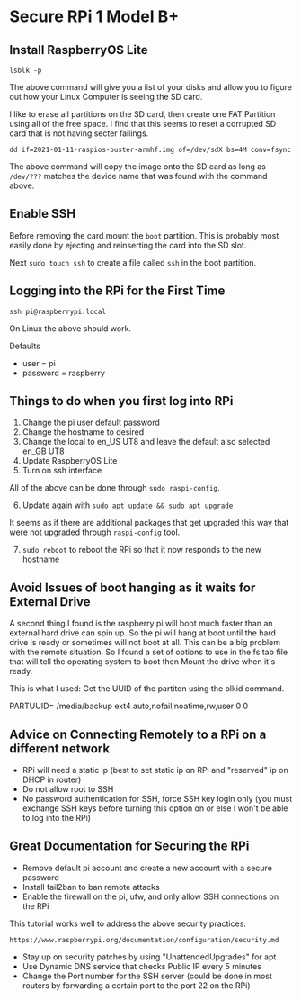 <!--
category: Homelab
-->

# Secure RPi 1 Model B+

## Install RaspberryOS Lite

`lsblk -p`

The above command will give you a list of your disks and allow you to figure out how your Linux Computer is seeing the SD card.

I like to erase all partitions on the SD card, then create one FAT Partition using all of the free space. I find that this seems to reset a corrupted SD card that is not having secter failings.

`dd if=2021-01-11-raspios-buster-armhf.img of=/dev/sdX bs=4M conv=fsync`

The above command will copy the image onto the SD card as long as `/dev/???` matches the device name that was found with the command above.

## Enable SSH

Before removing the card mount the `boot` partition. This is probably most easily done by ejecting and reinserting the card into the SD slot.

Next `sudo touch ssh` to create a file called `ssh` in the boot partition.

## Logging into the RPi for the First Time

`ssh pi@raspberrypi.local`

On Linux the above should work.

Defaults

* user = pi
* password = raspberry

## Things to do when you first log into RPi

1. Change the pi user default password
2. Change the hostname to desired
3. Change the local to en_US UT8 and leave the default also selected en_GB UT8
4. Update RaspberryOS Lite
5. Turn on ssh interface

All of the above can be done through `sudo raspi-config`.

6. Update again with `sudo apt update && sudo apt upgrade`

It seems as if there are additional packages that get upgraded this way that were not upgraded through `raspi-config` tool.

7. `sudo reboot` to reboot the RPi so that it now responds to the new hostname

## Avoid Issues of boot hanging as it waits for External Drive

A second thing I found is the raspberry pi will boot much faster than an external hard drive can spin up. So the pi will hang at boot until the hard drive is ready or sometimes will not boot at all. This can be a big problem with the remote situation. So I found a set of options to use in the fs tab file that will tell the operating system to boot then Mount the drive when it's ready.

This is what I used:
Get the UUID of the partiton using the blkid command.

PARTUUID=<long uuid string>    /media/backup   ext4    auto,nofail,noatime,rw,user 0 0

## Advice on Connecting Remotely to a RPi on a different network

* RPi will need a static ip (best to set static ip on RPi and "reserved" ip on DHCP in router)
* Do not allow root to SSH
* No password authentication for SSH, force SSH key login only (you must exchange SSH keys before turning this option on or else I won't be able to log into the RPi)

## Great Documentation for Securing the RPi

* Remove default pi account and create a new account with a secure password
* Install fail2ban to ban remote attacks
* Enable the firewall on the pi, ufw, and only allow SSH connections on the RPi

This tutorial works well to address the above security practices.

`https://www.raspberrypi.org/documentation/configuration/security.md`


* Stay up on security patches by using "UnattendedUpgrades" for apt
* Use Dynamic DNS service that checks Public IP every 5 minutes
* Change the Port number for the SSH server (could be done in most routers by forwarding a certain port to the port 22 on the RPi)


